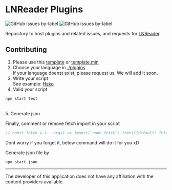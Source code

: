 # LNReader Plugins

<p>
  <img alt="GitHub issues by-label" src="https://img.shields.io/github/issues/lnreader/lnreader-sources/Source%20Request?color=success&label=source%20requests">
  <img alt="GitHub issues by-label" src="https://img.shields.io/github/issues/lnreader/lnreader-sources/Bug?color=red&label=bugs">
</p>

Repository to host plugins and related issues, and requests for [LNReader](https://github.com/LNReader/lnreader).

## Contributing

1. Please use this [template](./template.js) or [template.min](./template.min.js)
2. Choose your language in [./plugins](./plugins) <br>
If your language doenst exist, please request us. We will add it soon.
3. Write your script <br>
See example: [Hako](./plugins/vietnamese/hako.js)
4. Valid your script <br>
```
npm start test
```
<br>
5. Generate json

Finally, comment or remove fetch import in your script
```js
// const fetch = (...args) => import('node-fetch').then(({default: fetch}) => fetch(...args));
```
Dont worry if you forget it, below command will do it for you xD

Generate json file by
```
npm start json
```
----------

The developer of this application does not have any affiliation with the content providers available.
